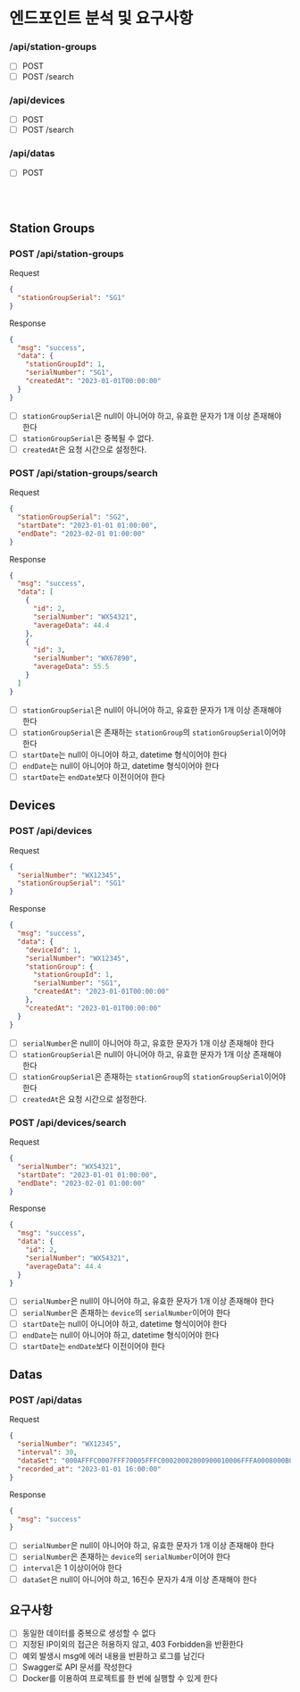 # 엔드포인트 분석 및 요구사항

### /api/station-groups

- [ ] POST
- [ ] POST /search

### /api/devices

- [ ] POST
- [ ] POST /search

### /api/datas

- [ ] POST  


<br><br>

## Station Groups

### POST /api/station-groups

Request
```json
{
  "stationGroupSerial": "SG1"
}
```
Response
```json
{
  "msg": "success",
  "data": {
    "stationGroupId": 1,
    "serialNumber": "SG1",
    "createdAt": "2023-01-01T00:00:00"
  }
}
```

- [ ] `stationGroupSerial`은 null이 아니어야 하고, 유효한 문자가 1개 이상 존재해야 한다
- [ ] `stationGroupSerial`은 중복될 수 없다.
- [ ] `createdAt`은 요청 시간으로 설정한다.

### POST /api/station-groups/search

Request
```json
{
  "stationGroupSerial": "SG2",
  "startDate": "2023-01-01 01:00:00",
  "endDate": "2023-02-01 01:00:00"
}
```
Response
```json
{
  "msg": "success",
  "data": [
    {
      "id": 2,
      "serialNumber": "WX54321",
      "averageData": 44.4
    },
    {
      "id": 3,
      "serialNumber": "WX67890",
      "averageData": 55.5
    }
  ]
}
```

- [ ] `stationGroupSerial`은 null이 아니어야 하고, 유효한 문자가 1개 이상 존재해야 한다
- [ ] `stationGroupSerial`은 존재하는 `stationGroup`의 `stationGroupSerial`이어야 한다
- [ ] `startDate`는 null이 아니어야 하고, datetime 형식이어야 한다
- [ ] `endDate`는 null이 아니어야 하고, datetime 형식이어야 한다
- [ ] `startDate`는 `endDate`보다 이전이어야 한다

## Devices

### POST /api/devices

Request
```json
{
  "serialNumber": "WX12345",
  "stationGroupSerial": "SG1"
}
```
Response
```json
{
  "msg": "success",
  "data": {
    "deviceId": 1,
    "serialNumber": "WX12345",
    "stationGroup": {
      "stationGroupId": 1,
      "serialNumber": "SG1",
      "createdAt": "2023-01-01T00:00:00"
    },
    "createdAt": "2023-01-01T00:00:00"
  }
}
```

- [ ] `serialNumber`은 null이 아니어야 하고, 유효한 문자가 1개 이상 존재해야 한다
- [ ] `stationGroupSerial`은 null이 아니어야 하고, 유효한 문자가 1개 이상 존재해야 한다
- [ ] `stationGroupSerial`은 존재하는 `stationGroup`의 `stationGroupSerial`이어야 한다
- [ ] `createdAt`은 요청 시간으로 설정한다.

### POST /api/devices/search

Request
```json
{
  "serialNumber": "WX54321",
  "startDate": "2023-01-01 01:00:00",
  "endDate": "2023-02-01 01:00:00"
}
```
Response
```json
{
  "msg": "success",
  "data": {
    "id": 2,
    "serialNumber": "WX54321",
    "averageData": 44.4
  }
}
```
- [ ] `serialNumber`은 null이 아니어야 하고, 유효한 문자가 1개 이상 존재해야 한다
- [ ] `serialNumber`은 존재하는 `device`의 `serialNumber`이어야 한다
- [ ] `startDate`는 null이 아니어야 하고, datetime 형식이어야 한다
- [ ] `endDate`는 null이 아니어야 하고, datetime 형식이어야 한다
- [ ] `startDate`는 `endDate`보다 이전이어야 한다

## Datas

### POST /api/datas

Request
```json
{
  "serialNumber": "WX12345",
  "interval": 30,
  "dataSet": "000AFFFC0007FFF70005FFFC00020002000900010006FFFA0008000B000600060001FFFE0003FFFBFFFA0006FFF90002000400090003FFF80001000300030003000600050009FFFAFFFE00090009FFFB0009000400050003FFF9FFFAFFF5FFFB",
  "recorded_at": "2023-01-01 16:00:00"
}
```
Response
```json
{
  "msg": "success"
}
```

- [ ] `serialNumber`은 null이 아니어야 하고, 유효한 문자가 1개 이상 존재해야 한다
- [ ] `serialNumber`은 존재하는 `device`의 `serialNumber`이어야 한다
- [ ] `interval`은 1 이상이어야 한다
- [ ] `dataSet`은 null이 아니어야 하고, 16진수 문자가 4개 이상 존재해야 한다

## 요구사항

- [ ] 동일한 데이터를 중복으로 생성할 수 없다
- [ ] 지정된 IP이외의 접근은 허용하지 않고, 403 Forbidden을 반환한다
- [ ] 예외 발생시 msg에 에러 내용을 반환하고 로그를 남긴다
- [ ] Swagger로 API 문서를 작성한다
- [ ] Docker를 이용하여 프로젝트를 한 번에 실행할 수 있게 한다

